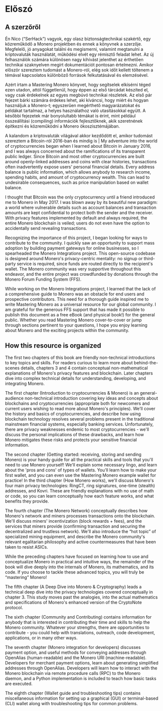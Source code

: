# Előszó

## A szerzőről

Én Nico (“SerHack”) vagyok, egy olasz biztonságtechnikai szakértő, egy közreműködő a Monero projektben és ennek a könyvnek a szerzője. Megfelelő, jó anyagokat találni és megismerni, valamint megtanulni a kriptovaluták használatát, működési elvét egy rémisztő feladat lehet. Az új felhasználók számára különösen nagy kihívást jelenthet az érthetően technikai szaknyelven megírt dokumentációt pontosan értelmezni. Amikor először szereztem tudomást a Monero-ról, elég sok időt kellett töltenem a témával kapcsolatos különböző források felkutatásával és elemzésével.

Azért írtam a Mastering Monero könyvet, hogy segítselek elkísérni téged ezen utadon, attól függetlenül, hogy éppen az első tárcádat készíted el, vagy csak érdekelnek az egyes megbúvó technikai részletek. Az első pár fejezet bárki számára érdekes lehet, aki kíváncsi, hogy miért és hogyan használjuk a Monero-t; egyszerűen megérthető magyarázatokat és példákat tartalmaz, a helyes használathoz való utasításokkal együtt. A későbbi fejezetek már bonyolultabb témákat is érint, mint például összeállítási (compiling) információk fejlesztőknek, akik szeretnének építkezni és közreműködni a Monero ökoszisztémájában.

A kalandom a kriptovaluták világával akkor kezdődött el, amikor tudomást szereztem a Bitcoin-ról 2016-ban és mindig is | My adventure into the world of cryptocurrencies began when I learned about Bitcoin in January 2016, and I was always concerned about the ramifications of its transparent public ledger. Since Bitcoin and most other cryptocurrencies are built around openly-linked addresses and coins with clear histories, transactions often inadvertently expose users' personal financial details. Every address balance is public information, which allows anybody to research income, spending habits, and amount of cryptocurrency wealth. This can lead to undesirable consequences, such as price manipulation based on wallet balance.

I thought that Bitcoin was the only cryptocurrency until a friend introduced me to Monero in May 2017. I was blown away by its beautiful new paradigm: a world where vulnerable details such as account balances and transaction amounts are kept confidential to protect both the sender and the receiver. With privacy features implemented by default and always required, the entire Monero blockchain is veiled; users do not even have the option to accidentally send revealing transactions.

Recognizing the importance of this project, I began looking for ways to contribute to the community. I quickly saw an opportunity to support mass adoption by building payment gateways for online businesses, 
so I spearheaded the Monero Integrations project. This open-source codebase is designed around Monero's privacy-centric mentality: no signup or third-party service is required, since funds are routed directly to the recipient's wallet. The Monero community was very supportive throughout this endeavor, and the entire project was crowdfunded by donations through the Monero Forum Funding System (FFS).

While working on the Monero Integrations project, I learned that the lack of a comprehensive guide to Monero was an obstacle for end users and prospective contributors. This need for a thorough guide inspired me to write Mastering Monero as a universal resource for our global community. I am grateful for the generous FFS support that has made it possible to publish this document as a free eBook (and physical book!) for the general public. Whether you read Mastering Monero cover-to-cover or jump through sections pertinent to your questions, I hope you enjoy learning about Monero and the exciting projects within the community.

## How this resource is organized

The first two chapters of this book are friendly non-technical introductions to key topics and skills. For readers curious to learn more about behind-the-scenes details, chapters 3 and 4 contain conceptual non-mathematical explanations of Monero's privacy features and blockchain. Later chapters dive into complex technical details for understanding, developing, and integrating Monero.

The first chapter (Introduction to cryptocurrencies & Monero) is an general-audience non-technical introduction covering key ideas and concepts about blockchains and cryptocurrencies (appropriate both for newcomers and current users wishing to read more about Monero's principles). We'll cover the history and basics of cryptocurrencies, and describe how using blockchain technology resolves several problems present in the traditional mainstream financial systems, especially banking services. Unfortunately, there are privacy weaknesses endemic to most cryptocurrencies - we'll discuss the personal implications of these drawbacks, and learn how Monero mitigates these risks and protects your sensitive financial information.

The second chapter (Getting started: receiving, storing and sending Monero) is your handy guide for all the practical skills and tools that you'll need to use Monero yourself! We'll explain some necessary lingo, and learn about the 'pros and cons' of types of wallets. You'll learn how to make your first wallet, and you can even use the Mastering Monero example wallet for practice! 
In the third chapter (How Monero works), we'll discuss Monero's four main privacy technologies: RingCT, ring signatures, one-time (stealth) addresses, and Kovri. These are friendly explanations with no use of math or code, so you can learn conceptually how each feature works, and what benefits they provide.

The fourth chapter (The Monero Network) conceptually describes how Monero's network and miners processes transactions onto the blockchain. We'll discuss miners' incentivization (block rewards + fees), and the services that miners provide (confirming transaction and securing the decentralized and trustless network). We'll also introduce the “hot topic” of specialized mining equipment, and describe the Monero community's relevant egalitarian philosophy and active countermeasures that have been taken to resist ASICs.

While the preceding chapters have focused on learning how to use and conceptualize Monero in practical and intuitive ways, the remainder of the book will dive deeply into the internals of Monero, its mathematics, and its code. If you choose to tackle these advanced topics, you will truly be “mastering” Monero!

The fifth chapter (A Deep Dive into Monero & Cryptography) leads a technical deep dive into the privacy technologies covered conceptually in chapter 3. This study moves past the analogies, into the actual mathematics and specifications of Monero's enhanced version of the CryptoNote protocol.

The sixth chapter (Community and Contributing) contains information for anybody that is interested in contributing their time and skills to help the Monero community. Whatever your strengths, there are opportunities to contribute - you could help with translations, outreach, code development, applications, or in many other ways.

The seventh chapter (Monero integration for developers) discusses payment option, and useful methods for conveying addresses through OpenAlias (human-readable) and the Monero URI (machine-readable). Developers for merchant payment options, learn about generating simplified addresses through OpenAlias. Developers will learn how to interact with the Monero blockchain via remote procedure calls (RPC) to the Monero daemon, and a Python implementation is included to teach how basic tasks are executed.

The eighth chapter (Wallet guide and troubleshooting tips) contains miscellaneous information for setting up a graphical (GUI) or terminal-based (CLI) wallet along with troubleshooting tips for common problems.
